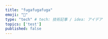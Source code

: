 ```yaml
---
title: "fugafugafuga"
emoji: "🧸"
type: "tech" # tech: 技術記事 / idea: アイデア
topics: ['test']
published: false
---
```

